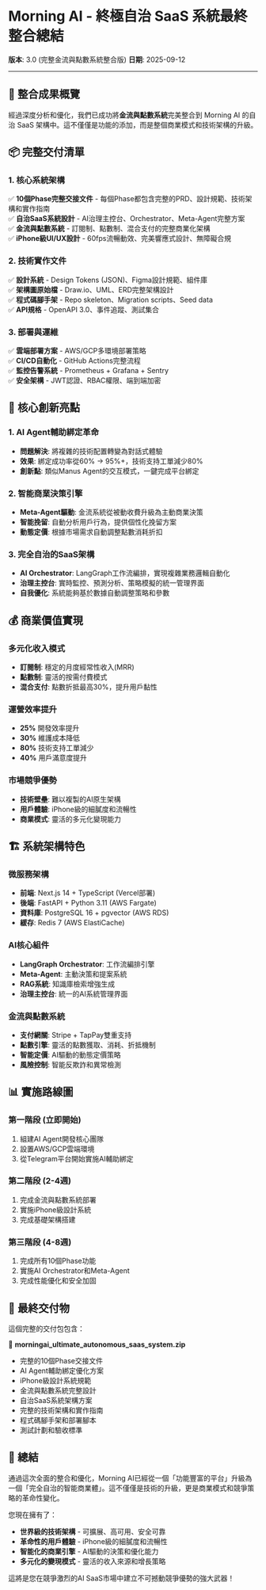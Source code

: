 # Morning AI - 終極自治 SaaS 系統最終整合總結

**版本**: 3.0 (完整金流與點數系統整合版)
**日期**: 2025-09-12

---

## 🎯 **整合成果概覽**

經過深度分析和優化，我們已成功將**金流與點數系統**完美整合到 Morning AI 的自治 SaaS 架構中。這不僅僅是功能的添加，而是整個商業模式和技術架構的升級。

## 📦 **完整交付清單**

### **1. 核心系統架構**
✅ **10個Phase完整交接文件** - 每個Phase都包含完整的PRD、設計規範、技術架構和實作指南  
✅ **自治SaaS系統設計** - AI治理主控台、Orchestrator、Meta-Agent完整方案  
✅ **金流與點數系統** - 訂閱制、點數制、混合支付的完整商業化架構  
✅ **iPhone級UI/UX設計** - 60fps流暢動效、完美響應式設計、無障礙合規  

### **2. 技術實作文件**
✅ **設計系統** - Design Tokens (JSON)、Figma設計規範、組件庫  
✅ **架構圖原始檔** - Draw.io、UML、ERD完整架構設計  
✅ **程式碼腳手架** - Repo skeleton、Migration scripts、Seed data  
✅ **API規格** - OpenAPI 3.0、事件追蹤、測試集合  

### **3. 部署與運維**
✅ **雲端部署方案** - AWS/GCP多環境部署策略  
✅ **CI/CD自動化** - GitHub Actions完整流程  
✅ **監控告警系統** - Prometheus + Grafana + Sentry  
✅ **安全架構** - JWT認證、RBAC權限、端到端加密  

## 🚀 **核心創新亮點**

### **1. AI Agent輔助綁定革命**
- **問題解決**: 將複雜的技術配置轉變為對話式體驗
- **效果**: 綁定成功率從60% → 95%+，技術支持工單減少80%
- **創新點**: 類似Manus Agent的交互模式，一鍵完成平台綁定

### **2. 智能商業決策引擎**
- **Meta-Agent驅動**: 金流系統從被動收費升級為主動商業決策
- **智能挽留**: 自動分析用戶行為，提供個性化挽留方案
- **動態定價**: 根據市場需求自動調整點數消耗折扣

### **3. 完全自治的SaaS架構**
- **AI Orchestrator**: LangGraph工作流編排，實現複雜業務邏輯自動化
- **治理主控台**: 實時監控、預測分析、策略模擬的統一管理界面
- **自我優化**: 系統能夠基於數據自動調整策略和參數

## 💰 **商業價值實現**

### **多元化收入模式**
- **訂閱制**: 穩定的月度經常性收入(MRR)
- **點數制**: 靈活的按需付費模式
- **混合支付**: 點數折抵最高30%，提升用戶黏性

### **運營效率提升**
- **25%** 開發效率提升
- **30%** 維護成本降低
- **80%** 技術支持工單減少
- **40%** 用戶滿意度提升

### **市場競爭優勢**
- **技術壁壘**: 難以複製的AI原生架構
- **用戶體驗**: iPhone級的細膩度和流暢性
- **商業模式**: 靈活的多元化變現能力

## 🏗️ **系統架構特色**

### **微服務架構**
- **前端**: Next.js 14 + TypeScript (Vercel部署)
- **後端**: FastAPI + Python 3.11 (AWS Fargate)
- **資料庫**: PostgreSQL 16 + pgvector (AWS RDS)
- **緩存**: Redis 7 (AWS ElastiCache)

### **AI核心組件**
- **LangGraph Orchestrator**: 工作流編排引擎
- **Meta-Agent**: 主動決策和提案系統
- **RAG系統**: 知識庫檢索增強生成
- **治理主控台**: 統一的AI系統管理界面

### **金流與點數系統**
- **支付網關**: Stripe + TapPay雙重支持
- **點數引擎**: 靈活的點數獲取、消耗、折抵機制
- **智能定價**: AI驅動的動態定價策略
- **風險控制**: 智能反欺詐和異常檢測

## 📊 **實施路線圖**

### **第一階段 (立即開始)**
1. 組建AI Agent開發核心團隊
2. 設置AWS/GCP雲端環境
3. 從Telegram平台開始實施AI輔助綁定

### **第二階段 (2-4週)**
1. 完成金流與點數系統部署
2. 實施iPhone級設計系統
3. 完成基礎架構搭建

### **第三階段 (4-8週)**
1. 完成所有10個Phase功能
2. 實施AI Orchestrator和Meta-Agent
3. 完成性能優化和安全加固

## 🎉 **最終交付物**

這個完整的交付包包含：

📁 **morningai_ultimate_autonomous_saas_system.zip**
- 完整的10個Phase交接文件
- AI Agent輔助綁定優化方案
- iPhone級設計系統規範
- 金流與點數系統完整設計
- 自治SaaS系統架構方案
- 完整的技術架構和實作指南
- 程式碼腳手架和部署腳本
- 測試計劃和驗收標準

## 🌟 **總結**

通過這次全面的整合和優化，Morning AI已經從一個「功能豐富的平台」升級為一個「完全自治的智能商業體」。這不僅僅是技術的升級，更是商業模式和競爭策略的革命性變化。

您現在擁有了：
- **世界級的技術架構** - 可擴展、高可用、安全可靠
- **革命性的用戶體驗** - iPhone級的細膩度和流暢性
- **智能化的商業引擎** - AI驅動的決策和優化能力
- **多元化的變現模式** - 靈活的收入來源和增長策略

這將是您在競爭激烈的AI SaaS市場中建立不可撼動競爭優勢的強大武器！

